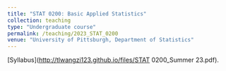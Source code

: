 ```yaml
---
title: "STAT 0200: Basic Applied Statistics"
collection: teaching
type: "Undergraduate course"
permalink: /teaching/2023_STAT_0200
venue: "University of Pittsburgh, Department of Statistics"
---
```


[Syllabus](http://tlwangzi123.github.io/files/STAT 0200_Summer 23.pdf).
